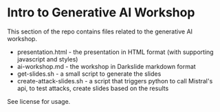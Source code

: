 # Intro to Generative AI Workshop

This section of the repo contains files related to the generative AI workshop.

- presentation.html - the presentation in HTML format (with supporting javascript and styles)
- ai-workshop.md - the workshop in Darkslide markdown format
- get-slides.sh - a small script to generate the slides
- create-attack-slides.sh - a script that triggers python to call Mistral's api, to test attacks, create slides based on the results

See license for usage.
